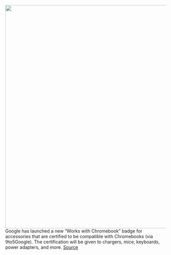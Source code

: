 <img src='https://cdn.vox-cdn.com/thumbor/4HJCw8wYzTw7snfQjr_6HPhsUOY=/0x0:614x614/1200x800/filters:focal(303x136:401x234)/cdn.vox-cdn.com/uploads/chorus_image/image/66514781/WWCB_Recharge_Charger.0.jpg' width='700px' /><br/>
Google has launched a new “Works with Chromebook” badge for accessories that are certified to be compatible with Chromebooks (via 9to5Google). The certification will be given to chargers, mice, keyboards, power adapters, and more.
<a href='https://www.theverge.com/2020/3/17/21183975/google-works-with-chromebook-badge-accessories-chargers-keyboards-mice'> Source <a/>